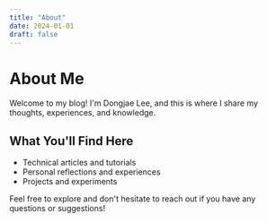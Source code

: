 ```yaml
---
title: "About"
date: 2024-01-01
draft: false
---
```


# About Me

Welcome to my blog! I'm Dongjae Lee, and this is where I share my thoughts, experiences, and knowledge.

## What You'll Find Here

- Technical articles and tutorials
- Personal reflections and experiences
- Projects and experiments

Feel free to explore and don't hesitate to reach out if you have any questions or suggestions! 
